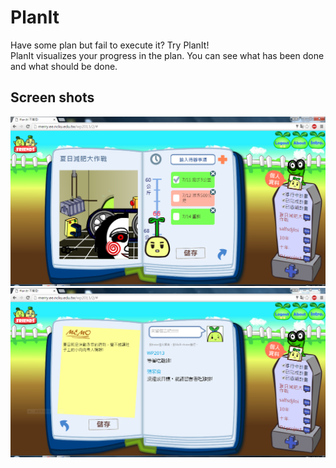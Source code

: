 # PlanIt
Have some plan but fail to execute it? Try PlanIt! </br>
PlanIt visualizes your progress in the plan. You can see what has been done and what should be done.

## Screen shots
<img src="./screen shot/create_plan.PNG?raw=true"/>
<img src="./screen shot/memo_comment.png?raw=true"/>
